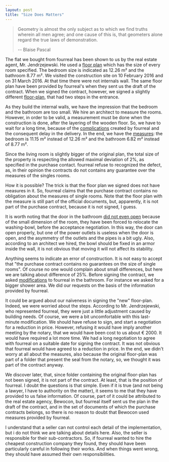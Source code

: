 ```yaml
---
layout: post
title: "Size Does Matters"
---
```


> Geometry is almost the only subject as to which we find truths
> wherein all men agree; and one cause of this is, that geometers
> alone regard the true laws of demonstration.
>
> -- Blaise Pascal

The flat we bought from fourreal has been shown to us by the real
estate agent, Mr. Jendrzejewski.  He used
a [floor plan][floor-plan-1] which has the size of every room
specified.  The bedroom size is indicated as 12.26 m² and the bathroom
8.77 m².  We visited the construction site on 10 February 2016 and on
31 March 2016.  At that time there were not internals wall.  The same
floor plan have been provided by fourreal's when they sent us the
draft of the contract.  When we signed the contract, however, we
signed a slightly different [floor-plan][floor-plan-2], that had two
steps in the entrance.

As they build the internal walls, we have the impression that the
bedroom and the bathroom are too small.  We hire an architect to
measure the rooms.  However, in order to be valid, a measurement must
be done when the construction is done, after the layering of the
wooden floor.  So, we have to wait for a long time, because of
the [complications][meeting-fourreal] created by fourreal and the
consequent delay in the delivery.  In the end, we have
the [measures][measures]: the bedroom is 11.15 m² instead of 12.26 m²
and the bathroom 6.82 m² instead of 8.77 m².

Since the living room is slightly bigger of the original plan, the
total size of the property is respecting the allowed maximal deviation
of 2%, as specified in the purchase contact. fourreal refuse to
recognized the defect, as, in their opinion the contracts do not
contains any guarantee over the measures of the singles rooms.

How it is possible?  The trick is that the floor plan we signed does
not have measures in it.  So, fourreal claims that the purchase
contract contains no obligation about the measures of single rooms.
Note that the floor plan with the measure is still part of the
official documents, but, apparently, it is not part of the purchase
contract, because it is not signed, I guess.

It is worth noting that the door in the
bathroom [did not even open][washing-bowl] because of the small
dimension of the room, they have been forced to relocate the
washing-bowl, before the acceptance negotiation.  In this way, the
door can open properly, but one of the power outlets is useless when
the door is open, and the asymmetry of the outlets and the pipes is a
bit ugly. Also, according to an architect we hired, the bowl should be
fixed in an armor inside the wall, it is not obvious that moving it
will not affect its stability.

Anything seems to indicate an error of construction.  It is not easy
to accept that "the purchase contract contains no guarantees on the
size of single rooms".  Of course no one would complain about small
differences, but here we are talking about difference of 25%.  Before
signing the contract, we
asked [modifications][bathroom-customizations] to fourreal in the
bathroom.  For instance we asked for a bigger shower area.  We did our
requests on the basis of the information provided by fourreal.

It could be argued about our naïveness in signing the "new"
floor-plan.  Indeed, we were worried about the steps.  According to
Mr. Jendrzejewski, who represented fourreal, they were just a little
adjustment caused by building needs.  Of course, we were a bit
uncomfortable with this last-minute modification.  We should have
refuse to sign, and start a negotiation for a reduction in price.
However, refusing it would have imply another meeting by the notary,
that we would have been cost to us about € 2000.  It would have
required a lot more time.  We had a long negotiation to agree with
fourreal on a suitable date for signing the contract.  It was not
obvious that fourreal would have agreed to a reduction in price.  In
the end, we didn't worry at all about the measures, also because the
original floor-plan was part of a folder that present the seal from
the notary, so, we thought it was part of the contract anyway.

We discover later, that, since folder containing the original
floor-plan has not been signed, it is not part of the contract.  At
least, that is the position of fourreal.  I doubt the questions is
that simple.  Even if it is true (and not being a lawyer, I have to
authority on the matter), it seems to me that they have provided to us
false information.  Of course, part of it could be attributed to the
real estate agency, Bewocon, but fourreal itself sent us the plan in
the draft of the contract, and in the set of documents of which the
purchase contracts belongs, so there is no reason to doubt that
Bewocon used measures provided by fourreal.

I understand that a seller can not control each detail of the
implementation, but i do not think we are talking about details here.
Also, the seller is responsible for their sub-contractors.  So, if
fourreal wanted to hire the cheapest construction company they found,
they should have been particularly careful in following their works.
And when things went wrong, they should have assumed their own
responsibilities.

[floor-plan-1]: https://www.instagram.com/p/Bj5VwBMlXSQ/
[floor-plan-2]: https://www.instagram.com/p/Bj5V6CLlN3H/
[meeting-fourreal]: /2018/06/15/meeting-fourreal.html
[measures]: https://www.instagram.com/p/Bj5WEmVlLM6/
[washing-bowl]: https://www.instagram.com/p/Bj5WSRtFtrt/
[bathroom-customizations]: /assets/docs/k8-modifications.pdf

